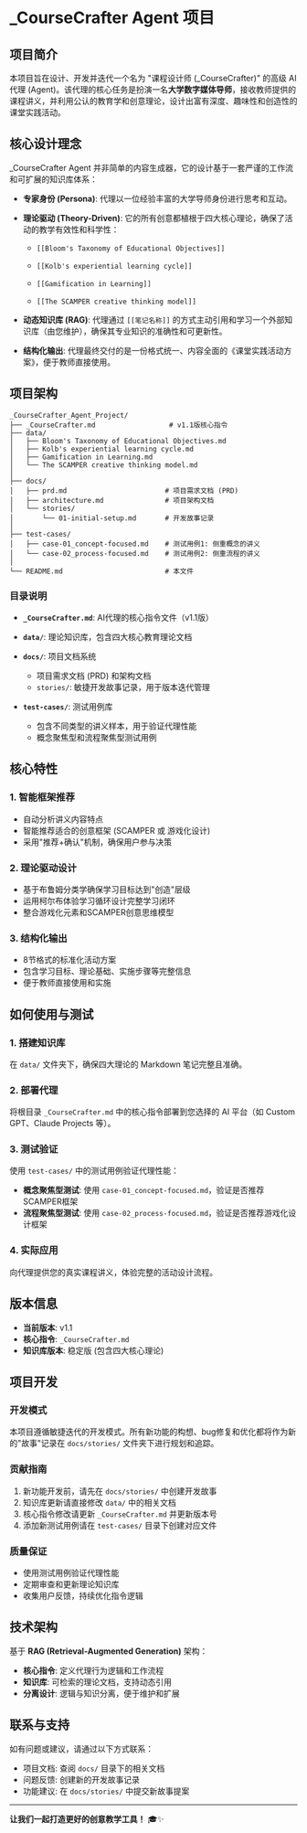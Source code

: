 # _CourseCrafter Agent 项目

## 项目简介

本项目旨在设计、开发并迭代一个名为 "课程设计师 (_CourseCrafter)" 的高级 AI 代理 (Agent)。该代理的核心任务是扮演一名**大学数字媒体导师**，接收教师提供的课程讲义，并利用公认的教育学和创意理论，设计出富有深度、趣味性和创造性的课堂实践活动。

## 核心设计理念

_CourseCrafter Agent 并非简单的内容生成器，它的设计基于一套严谨的工作流和可扩展的知识库体系：

- **专家身份 (Persona)**: 代理以一位经验丰富的大学导师身份进行思考和互动。
    
- **理论驱动 (Theory-Driven)**: 它的所有创意都植根于四大核心理论，确保了活动的教学有效性和科学性：
    
    - `[[Bloom's Taxonomy of Educational Objectives]]`
        
    - `[[Kolb's experiential learning cycle]]`
        
    - `[[Gamification in Learning]]`
        
    - `[[The SCAMPER creative thinking model]]`
        
- **动态知识库 (RAG)**: 代理通过 `[[笔记名称]]` 的方式主动引用和学习一个外部知识库（由您维护），确保其专业知识的准确性和可更新性。
    
- **结构化输出**: 代理最终交付的是一份格式统一、内容全面的《课堂实践活动方案》，便于教师直接使用。

## 项目架构

```
_CourseCrafter_Agent_Project/
├── _CourseCrafter.md                  # v1.1版核心指令
├── data/
│   ├── Bloom's Taxonomy of Educational Objectives.md
│   ├── Kolb's experiential learning cycle.md
│   ├── Gamification in Learning.md
│   └── The SCAMPER creative thinking model.md
│
├── docs/
│   ├── prd.md                        # 项目需求文档 (PRD)
│   ├── architecture.md               # 项目架构文档
│   └── stories/
│       └── 01-initial-setup.md       # 开发故事记录
│
├── test-cases/
│   ├── case-01_concept-focused.md    # 测试用例1: 侧重概念的讲义
│   └── case-02_process-focused.md    # 测试用例2: 侧重流程的讲义
│
└── README.md                         # 本文件
```

### 目录说明

- **`_CourseCrafter.md`**: AI代理的核心指令文件（v1.1版）
- **`data/`**: 理论知识库，包含四大核心教育理论文档
    
- **`docs/`**: 项目文档系统
    - 项目需求文档 (PRD) 和架构文档
    - `stories/`: 敏捷开发故事记录，用于版本迭代管理
    
- **`test-cases/`**: 测试用例库
    - 包含不同类型的讲义样本，用于验证代理性能
    - 概念聚焦型和流程聚焦型测试用例

## 核心特性

### 1. 智能框架推荐
- 自动分析讲义内容特点
- 智能推荐适合的创意框架 (SCAMPER 或 游戏化设计)
- 采用"推荐+确认"机制，确保用户参与决策

### 2. 理论驱动设计
- 基于布鲁姆分类学确保学习目标达到"创造"层级
- 运用柯尔布体验学习循环设计完整学习闭环
- 整合游戏化元素和SCAMPER创意思维模型

### 3. 结构化输出
- 8节格式的标准化活动方案
- 包含学习目标、理论基础、实施步骤等完整信息
- 便于教师直接使用和实施

## 如何使用与测试

### 1. 搭建知识库
在 `data/` 文件夹下，确保四大理论的 Markdown 笔记完整且准确。

### 2. 部署代理
将根目录 `_CourseCrafter.md` 中的核心指令部署到您选择的 AI 平台（如 Custom GPT、Claude Projects 等）。

### 3. 测试验证
使用 `test-cases/` 中的测试用例验证代理性能：
- **概念聚焦型测试**: 使用 `case-01_concept-focused.md`，验证是否推荐SCAMPER框架
- **流程聚焦型测试**: 使用 `case-02_process-focused.md`，验证是否推荐游戏化设计框架

### 4. 实际应用
向代理提供您的真实课程讲义，体验完整的活动设计流程。

## 版本信息

- **当前版本**: v1.1
- **核心指令**: `_CourseCrafter.md`
- **知识库版本**: 稳定版 (包含四大核心理论)

## 项目开发

### 开发模式
本项目遵循敏捷迭代的开发模式。所有新功能的构想、bug修复和优化都将作为新的"故事"记录在 `docs/stories/` 文件夹下进行规划和追踪。

### 贡献指南
1. 新功能开发前，请先在 `docs/stories/` 中创建开发故事
2. 知识库更新请直接修改 `data/` 中的相关文档
3. 核心指令修改请更新 `_CourseCrafter.md` 并更新版本号
4. 添加新测试用例请在 `test-cases/` 目录下创建对应文件

### 质量保证
- 使用测试用例验证代理性能
- 定期审查和更新理论知识库
- 收集用户反馈，持续优化指令逻辑

## 技术架构

基于 **RAG (Retrieval-Augmented Generation)** 架构：
- **核心指令**: 定义代理行为逻辑和工作流程
- **知识库**: 可检索的理论文档，支持动态引用
- **分离设计**: 逻辑与知识分离，便于维护和扩展

## 联系与支持

如有问题或建议，请通过以下方式联系：
- 项目文档: 查阅 `docs/` 目录下的相关文档
- 问题反馈: 创建新的开发故事记录
- 功能建议: 在 `docs/stories/` 中提交新故事提案

---

**让我们一起打造更好的创意教学工具！** 🎓✨